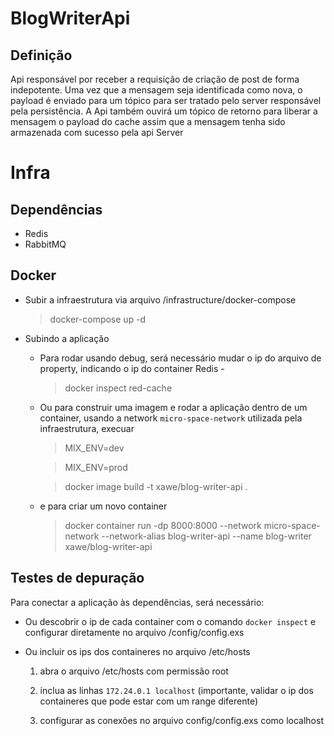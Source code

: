 # BlogWriterApi


## Definição

Api responsável por receber a requisição de criação de post de forma indepotente. Uma vez que a mensagem seja identificada como nova, o payload é enviado para um tópico para ser tratado pelo server responsável pela persistência.
A Api também ouvirá um tópico de retorno para liberar a mensagem o payload do cache assim que a mensagem tenha sido armazenada com sucesso pela api Server

# Infra

## Dependências

  - Redis
  - RabbitMQ    

## Docker

* Subir a infraestrutura via arquivo /infrastructure/docker-compose               

  > docker-compose up -d

* Subindo a aplicação

  - Para rodar usando debug, será necessário mudar o ip do arquivo de property, indicando o ip do container Redis - 
        
    > docker inspect red-cache

  - Ou para construir uma imagem e 
    rodar a aplicação dentro de um container, usando a network `micro-space-network` utilizada 
    pela infraestrutura, execuar

    > MIX_ENV=dev

    > MIX_ENV=prod

    > docker image build -t xawe/blog-writer-api .

  - e para criar um novo container
      
    > docker container run -dp 8000:8000 --network micro-space-network --network-alias blog-writer-api --name blog-writer xawe/blog-writer-api 


## Testes de depuração

  Para conectar a aplicação às dependências, será necessário:

  - Ou descobrir o ip de cada container com o comando `docker inspect` e configurar diretamente no arquivo /config/config.exs

  - Ou incluir os ips dos containeres no arquivo /etc/hosts

    1) abra o arquivo /etc/hosts com permissão root

    2) inclua as linhas `172.24.0.1 localhost` (importante, validar o ip dos containeres que pode estar com um range diferente)

    3) configurar as conexões no arquivo config/config.exs como localhost
